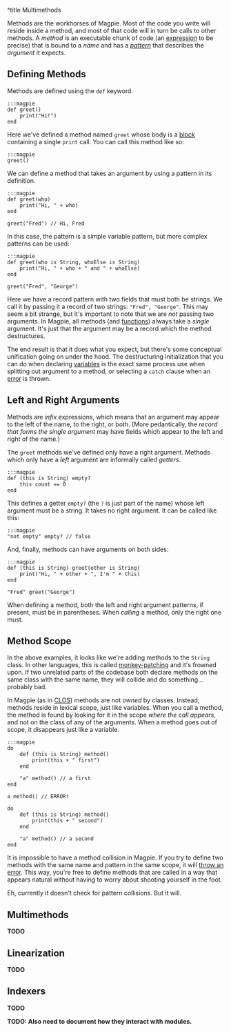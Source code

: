 ^title Multimethods

Methods are the workhorses of Magpie. Most of the code you write will reside inside a method, and most of that code will in turn be calls to other methods. A *method* is an executable chunk of code (an [expression](expressions.html) to be precise) that is bound to a *name* and has a [*pattern*](patterns.html) that describes the *argument* it expects.

## Defining Methods

Methods are defined using the `def` keyword.

    :::magpie
    def greet()
        print("Hi!")
    end

Here we've defined a method named `greet` whose body is a [block](blocks.html) containing a single `print` call. You can call this method like so:

    :::magpie
    greet()

We can define a method that takes an argument by using a pattern in its definition.

    :::magpie
    def greet(who)
        print("Hi, " + who)
    end

    greet("Fred") // Hi, Fred

In this case, the pattern is a simple variable pattern, but more complex patterns can be used:

    :::magpie
    def greet(who is String, whoElse is String)
        print("Hi, " + who + " and " + whoElse)
    end

    greet("Fred", "George")

Here we have a record pattern with two fields that must both be strings. We call it by passing it a record of two strings: `"Fred", "George"`. This may seem a bit strange, but it's important to note that we are *not* passing two arguments. In Magpie, all methods (and [functions](functions.html)) always take a *single* argument. It's just that the argument may be a record which the method destructures. 

The end result is that it does what you expect, but there's some conceptual unification going on under the hood. The destructuring initialization that you can do when declaring [variables](variables.html) is the exact same process use when splitting out argument to a method, or selecting a `catch` clause when an [error](error-handling.html) is thrown.

## Left and Right Arguments

Methods are *infix* expressions, which means that an argument may appear to the left of the name, to the right, or both. (More pedantically, the *record that forms the single argument* may have fields which appear to the left and right of the name.)

The `greet` methods we've defined only have a right argument. Methods which only have a *left* argument are informally called *getters*.

    :::magpie
    def (this is String) empty?
        this count == 0
    end

This defines a getter `empty?` (the `?` is just part of the name) whose left argument must be a string. It takes no right argument. It can be called like this:

    :::magpie
    "not empty" empty? // false

And, finally, methods can have arguments on both sides:

    :::magpie
    def (this is String) greet(other is String)
        print("Hi, " + other + ", I'm " + this)
    end

    "Fred" greet("George")

When defining a method, both the left and right argument patterns, if present, must be in parentheses. When *calling* a method, only the right one must.

## Method Scope

In the above examples, it looks like we're adding methods to the `String` class. In other languages, this is called [monkey-patching](http://en.wikipedia.org/wiki/Monkey_patch) and it's frowned upon. If two unrelated parts of the codebase both declare methods on the same class with the same name, they will collide and do something... probably bad.

In Magpie (as in [CLOS](http://en.wikipedia.org/wiki/CLOS)) methods are not *owned* by classes. Instead, methods reside in lexical scope, just like variables. When you call a method, the method is found by looking for it in the scope *where the call appears*, and not on the class of any of the arguments. When a method goes out of scope, it disappears just like a variable.

    :::magpie
    do
        def (this is String) method()
            print(this + " first")
        end

        "a" method() // a first
    end

    a method() // ERROR!

    do
        def (this is String) method()
            print(this + " second")
        end

        "a" method() // a second
    end

It is impossible to have a method collision in Magpie. If you try to define two methods with the same name and pattern in the same scope, it will [throw an error](error-handling.html). This way, you're free to define methods that are called in a way that appears natural without having to worry about shooting yourself in the foot.

<p class="future">Eh, currently it doesn't check for pattern collisions. But it will.</p>

## Multimethods

**TODO**
## Linearization

**TODO**

## Indexers

**TODO**

**TODO: Also need to document how they interact with modules.**
